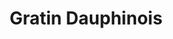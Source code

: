 ---
layout: recette
categories: [recettes]
hidden: true
lang: fr
sitemap: true
title: Gratin Dauphinois
type: sel
recettes:
  Classique:
    yield: 2
    yieldType: personnes
    ingredients: 
      - nom: pommes de terre
        qte: 300
        unite: gr
        variable: true
      - nom: lait
        qte: 1
        unite: L
      - nom: ail
        qte: 2
        unite: gousses
      - nom: oeufs
        qte: 2
      - nom: crème fraîche
        qte: 100
        unite: gr
      - nom: fromage rapé
        qte: 150
        unite: gr
    preconditions:
      - Préchauffer le four à 200°C
      - Peler les pommes de terre et les couper en petits bouts / rondelles fines
      - Émincer l'ail
    etapes:
      - label: Préparation
        details:
          - Mettre les pommes de terre dans le plat à gratin
          - Faire bouillir le lait avec la crème dans la marmite
          - Y ajouter les pommes de terre et l'ail
          - Saler et poivrer
          - Cuire 10 minutes à feu doux
          - Mettre les pommes de terre et une partie du lait (pour que ça arrive aux trois quarts du plat) dans le plat à gratin
          - Battre les oeufs dans un saladier
          - Ajouter le fromage rapé
          - Déposer ce mélange sur le plat à gratin
      - label: Cuisson
        emoji: 🔥
        details:
          - 30 minutes à 200°C
          - Le dessus doit être bien gratiné
          - Vérifier la cuisson des pommes de terre avec un couteau
variantes:
  - label: Utiliser du Comté
    todo: false
  - label: Remplacer les pommes de terre par des patates douces et/ou courges
    todo: false
notes:
  - Il faut que les pommes de terre restent un peu fermes quand elles sortent de la marmite, c'est normal, elles finiront de cuire au four
  - Il doit y avoir suffisamment de lait pour recouvrir les pommes de terre, aussi, la marmite doit être suffisamment grande
  - Plus la crème est grasse meilleur le plat sera
---